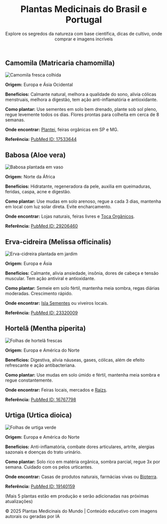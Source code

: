 <!DOCTYPE html><html lang="pt-BR">
<head>
  <meta charset="UTF-8">
  <meta name="viewport" content="width=device-width, initial-scale=1.0">
  <title>Plantas Medicinais do Brasil e Portugal</title>
  <link href="https://cdn.jsdelivr.net/npm/tailwindcss@2.2.19/dist/tailwind.min.css" rel="stylesheet">
</head>
<body class="bg-green-50 text-green-900">
  <header class="bg-green-800 text-white p-6 shadow">
    <div class="max-w-6xl mx-auto">
      <h1 class="text-4xl font-bold">Plantas Medicinais do Brasil e Portugal</h1>
      <p class="text-green-200 text-lg mt-2">Explore os segredos da natureza com base científica, dicas de cultivo, onde comprar e imagens incríveis</p>
    </div>
  </header>  <main class="max-w-6xl mx-auto p-6 space-y-14"><!-- TEMPLATE DE PLANTA -->
<!-- Cada seção abaixo representa uma planta completa -->

<!-- 1. Camomila -->
<section class="bg-white rounded-lg shadow p-6">
  <h2 class="text-2xl font-bold mb-2">Camomila (Matricaria chamomilla)</h2>
  <img src="images/camomila.jpg" alt="Camomila fresca colhida" class="w-full h-auto rounded mb-4">
  <p><strong>Origem:</strong> Europa e Ásia Ocidental</p>
  <p><strong>Benefícios:</strong> Calmante natural, melhora a qualidade do sono, alivia cólicas menstruais, melhora a digestão, tem ação anti-inflamatória e antioxidante.</p>
  <p><strong>Como plantar:</strong> Use sementes em solo bem drenado, plante sob sol pleno, regue levemente todos os dias. Flores prontas para colheita em cerca de 8 semanas.</p>
  <p><strong>Onde encontrar:</strong> <a class="text-blue-600 underline" href="https://www.plantei.com.br">Plantei</a>, feiras orgânicas em SP e MG.</p>
  <p><strong>Referência:</strong> <a href="https://pubmed.ncbi.nlm.nih.gov/17533644/" class="text-blue-600 underline">PubMed ID: 17533644</a></p>
</section>

<!-- 2. Babosa -->
<section class="bg-white rounded-lg shadow p-6">
  <h2 class="text-2xl font-bold mb-2">Babosa (Aloe vera)</h2>
  <img src="images/babosa.jpg" alt="Babosa plantada em vaso" class="w-full h-auto rounded mb-4">
  <p><strong>Origem:</strong> Norte da África</p>
  <p><strong>Benefícios:</strong> Hidratante, regeneradora da pele, auxilia em queimaduras, feridas, caspa, acne e digestão.</p>
  <p><strong>Como plantar:</strong> Use mudas em solo arenoso, regue a cada 3 dias, mantenha em local com luz solar direta. Evite encharcamento.</p>
  <p><strong>Onde encontrar:</strong> Lojas naturais, feiras livres e <a class="text-blue-600 underline" href="https://www.tocaorganicos.com.br">Toca Orgânicos</a>.</p>
  <p><strong>Referência:</strong> <a href="https://pubmed.ncbi.nlm.nih.gov/29206460/" class="text-blue-600 underline">PubMed ID: 29206460</a></p>
</section>

<!-- 3. Erva-cidreira -->
<section class="bg-white rounded-lg shadow p-6">
  <h2 class="text-2xl font-bold mb-2">Erva-cidreira (Melissa officinalis)</h2>
  <img src="images/ervacidreira.jpg" alt="Erva-cidreira plantada em jardim" class="w-full h-auto rounded mb-4">
  <p><strong>Origem:</strong> Europa e Ásia</p>
  <p><strong>Benefícios:</strong> Calmante, alivia ansiedade, insônia, dores de cabeça e tensão muscular. Tem ação antiviral e antioxidante.</p>
  <p><strong>Como plantar:</strong> Semeie em solo fértil, mantenha meia sombra, regas diárias moderadas. Crescimento rápido.</p>
  <p><strong>Onde encontrar:</strong> <a class="text-blue-600 underline" href="https://www.isla.com.br">Isla Sementes</a> ou viveiros locais.</p>
  <p><strong>Referência:</strong> <a href="https://pubmed.ncbi.nlm.nih.gov/23320009/" class="text-blue-600 underline">PubMed ID: 23320009</a></p>
</section>

<!-- 4. Hortelã -->
<section class="bg-white rounded-lg shadow p-6">
  <h2 class="text-2xl font-bold mb-2">Hortelã (Mentha piperita)</h2>
  <img src="images/hortela.jpg" alt="Folhas de hortelã frescas" class="w-full h-auto rounded mb-4">
  <p><strong>Origem:</strong> Europa e América do Norte</p>
  <p><strong>Benefícios:</strong> Digestiva, alivia náuseas, gases, cólicas, além de efeito refrescante e ação antibacteriana.</p>
  <p><strong>Como plantar:</strong> Use mudas em solo úmido e fértil, mantenha meia sombra e regue constantemente.</p>
  <p><strong>Onde encontrar:</strong> Feiras locais, mercados e <a class="text-blue-600 underline" href="https://www.raizs.com.br">Raízs</a>.</p>
  <p><strong>Referência:</strong> <a href="https://pubmed.ncbi.nlm.nih.gov/16767798/" class="text-blue-600 underline">PubMed ID: 16767798</a></p>
</section>

<!-- 5. Urtiga -->
<section class="bg-white rounded-lg shadow p-6">
  <h2 class="text-2xl font-bold mb-2">Urtiga (Urtica dioica)</h2>
  <img src="images/urtiga.jpg" alt="Folhas de urtiga verde" class="w-full h-auto rounded mb-4">
  <p><strong>Origem:</strong> Europa e América do Norte</p>
  <p><strong>Benefícios:</strong> Anti-inflamatória, combate dores articulares, artrite, alergias sazonais e doenças do trato urinário.</p>
  <p><strong>Como plantar:</strong> Solo rico em matéria orgânica, sombra parcial, regue 3x por semana. Cuidado com os pelos urticantes.</p>
  <p><strong>Onde encontrar:</strong> Casas de produtos naturais, farmácias vivas ou <a class="text-blue-600 underline" href="https://www.bioterra.com.br">Bioterra</a>.</p>
  <p><strong>Referência:</strong> <a href="https://pubmed.ncbi.nlm.nih.gov/19140159/" class="text-blue-600 underline">PubMed ID: 19140159</a></p>
</section>

<!-- Placeholder para mais 5 plantas -->
<p class="text-center text-gray-500 italic">(Mais 5 plantas estão em produção e serão adicionadas nas próximas atualizações)</p>

  </main>  <footer class="bg-green-800 text-white text-center p-4 mt-16">
    <p>&copy; 2025 Plantas Medicinais do Mundo | Conteúdo educativo com imagens autorais ou geradas por IA</p>
  </footer>
</body>
</html>
